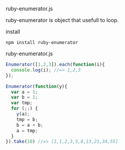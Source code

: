 ruby-enumerator.js

ruby-enumerator is object that usefull to loop.

install
```
npm install ruby-enumerator
```

ruby-enumerator.js
```javascript
Enumerator([1,2,3]).each(function(i){
  console.log(i); //=> 1,2,3
});
```

```javascript
Enumerator(function(y){
  var a = 1;
  var b = 1;
  var tmp;
  for (;;) {
    y(a);
    tmp = b;
    b = a + b;
    a = tmp;
  }
}).take(10) //=> [1,1,2,3,5,8,13,21,34,55]
```
